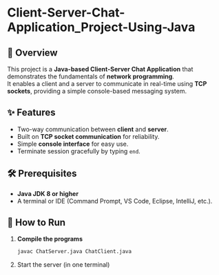 # Client-Server-Chat-Application_Project-Using-Java

## 📌 Overview


  This project is a **Java-based Client-Server Chat Application** that demonstrates the fundamentals of **network programming**.  
  It enables a client and a server to communicate in real-time using **TCP sockets**, providing a simple console-based messaging system.  

## ✨ Features


- Two-way communication between **client** and **server**.  
- Built on **TCP socket communication** for reliability.  
- Simple **console interface** for easy use.  
- Terminate session gracefully by typing `end`.  

## 🛠 Prerequisites


- **Java JDK 8 or higher** 
- A terminal or IDE (Command Prompt, VS Code, Eclipse, IntelliJ, etc.).


## 🚀 How to Run

1. **Compile the programs**  
   ```bash
   javac ChatServer.java ChatClient.java

2. Start the server (in one terminal)
